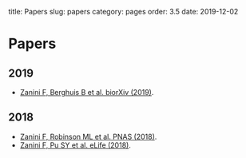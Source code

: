 title: Papers
slug: papers
category: pages
order: 3.5
date: 2019-12-02

# Papers
## 2019
- [Zanini F, Berghuis B et al. biorXiv (2019)](https://www.biorxiv.org/content/10.1101/820928v1).

## 2018
- [Zanini F, Robinson ML et al. PNAS (2018)](https://www.pnas.org/content/115/52/E12363).
- [Zanini F, Pu SY et al. eLife (2018)](https://elifesciences.org/articles/32942).

